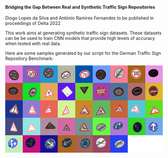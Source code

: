 #### Bridging the Gap Between Real and Synthetic Traffic Sign Repositories

Diogo Lopes da Silva and António Ramires Fernandes
to be published in proceedings of Delta 2022

This work aims at generating synthetic traffic sign datasets. These datasets can be be used to train CNN models that provide high levels of accuracy when tested with real data.

Here are some samples generated by our script for the German Traffic Sign Repository Benchmark:

![German synthetic samples](/images/gtsrb_synth.jpg)
